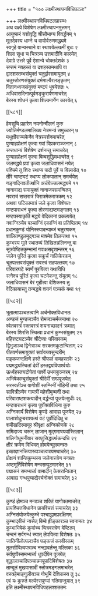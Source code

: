 +++
title = "१०० लक्ष्मीस्थापनविधिपटलः"

+++
लक्ष्मीस्थापनविधिपटलप्रारम्भः  
अथ वक्ष्ये विशेषेण लक्ष्मीस्थापनमुत्तमम्  
आयुष्करं यशोवृद्धि श्रीसौभाग्य विवर्द्धनम् १  
मूलदेवस्य धाम्ने च वायोर्वरुणमद्ध्यमे  
स्वगृहे वान्यस्थाने वा स्थापयेल्लक्ष्मीं बुधः २  
शिला सुधा च चित्रञ्च उत्तमादीनि कारयेत्  
देवाग्रे उत्तरे पूर्वे ऐशान्ये चोक्तदेशके ३  
सप्तमं नवहस्तं वा दशहस्तमथापि वा  
द्वादशस्तम्भसंयुक्तं चतुर्द्वारसमायुतम् ४  
चतुस्तोरणसंयुक्तं दर्भमाल्यैरलङ्कृतम्  
वितानध्वजसंयुक्तं मण्टपं भूषयेत्ततः ५  
अधिवासदिनात्पूर्वमङ्कुरार्पणमाचरेत्  
बेरस्य शोधनं कृत्वा शिल्पमार्गेण कारयेत् ६  

[[५८१]]  

हेमसूचि प्रहारेण नयनोन्मीलनं कुरु  
ज्योतिर्मण्डलमालिख्य नेत्रमन्त्रं समुच्चरन् ७  
मधुक्षीराज्यकेनैव नेत्रस्पर्शनमाचरेत्  
पुण्याहप्रोक्षणं कृत्वा गवां विप्रकराञ्जनान् ८  
सप्तधान्यं विशेषेण दर्शनन्तु समाचरेत्  
पुण्याहप्रोक्षणं कृत्वा बिम्बशुद्धिमथाचरेत् ९  
जलमद्ध्ये प्रपां कृत्वा जलाधिवासनं नयेत्  
पश्चिमे तु शिरः स्थाप्य पादौ पूर्वे च विन्न्यसेत् १०  
तीरे चाष्टघटं स्थाप्य लोकपालान् समर्चयेत्  
गङ्गादिनवतीर्त्थानि अर्चयेज्जलमद्ध्यमे ११  
नानावाद्य समायुक्तं नानाजपसमन्वितम्  
नवरात्रं सप्तरात्रं त्रिरात्रमेकरात्रकम् १२  
अथवा घटिकामात्रं जले कृत्वा विशेषतः  
मण्टपाराधनं कृत्वा तोरणाद्यष्टमङ्गलम् १३  
मण्टपस्याकृतिं मद्ध्ये वेदिकानां प्रकल्पयेत्  
नवाग्निञ्चैव पञ्चाग्निं एकाग्निं वा प्रतिष्ठितम् १४  
प्रधानकुण्डं योनिस्स्यादन्याब्जं चतुरश्रकम्  
शालितण्डुलमुद्गञ्च माषमेव तिलन्तथा १५  
कुम्भस्य मूले स्थातव्यं लिखितन्नलिनन्तु वा  
सूत्रवेष्टितकुम्भानां गवाक्षसदृशान्तरम् १६  
जलेन पूरितं कृत्वा सकूर्चं नालिकेरकम्  
चूतपल्लवसंयुक्तं सवस्त्रं सहपल्लवम् १७  
परिवारघटे स्वर्णं पूरयित्वा यथाविधि  
रत्नैश्च पूरितं कृत्वा घटमेकन्तु संयुतम् १८  
जलाधिवासनं बेरं गृहीत्वा देशिकस्य तु  
वेदिकायास्तु तन्मद्ध्ये शयनं पञ्चकं यथा १९  

[[५८२]]  

भूतात्मापञ्चतत्वानि अर्चनोक्तविधानतः  
अण्डजं मुण्डजञ्चैव रोमजञ्चर्मजन्तथा २०  
श्वेतवस्त्रं रक्तवस्त्रं शयनाच्छादनं क्रमात्  
बेरस्य शिरसि स्थित्वा प्रधानं कुम्भसंयुतम् २१  
बहिरष्टघटञ्चैव श्रीदेव्याः परिवारकम्  
द्विभुजाञ्च द्विनेत्राञ्च सरक्तमकुटान्विताम् २२  
पीतवर्णसमायुक्तां सर्वावयवसुन्दरीम्  
पङ्कजन्दक्षिणे हस्ते श्रीफलं वामहस्तके २३  
पद्ममद्ध्यस्थितां देवीं हस्तद्वयविपार्श्वयोः  
ऊर्ध्वहस्तघटोपेतां पार्श्वे उभयकुञ्जरम् २४  
अभिषेकाम्बुसंयुक्तां श्रीदेवीं सम्प्रपूजयेत्  
सरस्वतीञ्च वागीशीं स्तम्भिनीं मोहिनीं तथा २५  
सावित्रीञ्चैव गायत्रीं महेशीमुन्मनीं तथा  
परिवाराष्टशक्त्यादीन् वर्द्धन्यां पूजयेत्सुधीः २६  
मण्टपाराधनं कृत्वा पूर्वोक्तविधिना कुरु  
अग्निकार्यं विशेषेण कुण्डे आवाह्य पूजयेत् २७  
पालाशोदुम्बराश्वत्थं वटं पूर्वोदिदिक्षु च  
शमीखदिरमायूर श्रीवृक्षा अग्निकोणके २८  
समिदाज्य चरून् लाजान् मुद्गमाषयवांस्तिलान्  
शलिगोधूमनीवार सक्तुसिद्धार्त्थकन्दधि २९  
क्षीरं क्रमेण विधिवत् होमयेन्मूलमन्त्रतः  
इच्छाज्ञानक्रियारूपञ्चत्वत्रयमथाचरेत् ३०  
प्रोक्षणं शान्तिकुम्भस्य जलेनास्त्रेण मन्त्रतः  
अष्टमूर्तिविशेषेण मन्त्रसम्पुटमारभेत् ३१  
पद्मासनं समभ्यर्च्य वामादीन् केसरान्वितान्  
आवाह्य गन्धपुष्पाद्यैरर्चनोक्तं समाचरेत् ३२  

[[५८३]]  

कुण्डं होमञ्च मन्त्रञ्च शक्तिं यागोक्तमाचरेत्  
प्रायश्चित्तविधानेन प्रायश्चित्तं समाचरेत् ३३  
अग्निसंयोजयेत्कुम्भे पश्चाद्धामप्रदक्षिणम्  
कुम्भाद्बीजं न्यसेत् बिम्बे ह्रीङ्कारञ्च स्वनामतः ३४  
कुम्भाभिषेकं कुर्याच्च चित्रवस्त्रेण वेष्टितम्  
चन्दनं सर्वगन्धं स्यात् लेपयित्वा विशेषतः ३५  
जातिनीलोत्पलञ्चैव पङ्कजं करवीरकम्  
तुलसीबिल्वपत्रञ्च नन्द्यावर्तन्तु मल्लिका ३६  
सर्वपुष्पैस्समभ्यर्च्य धूपदीपेन पूजयेत्  
शुद्धान्नञ्चादिपञ्चान्नमपूपादिविशेषतः ३७  
ताम्बूलं मुखवासादीं स्तोत्रमङ्गलमाचरेत्  
वस्त्रहेमाङ्गुलीयञ्च गोभूमिं देशिकस्य तु ३८  
एवं यः कुरुते मर्त्यस्सपुण्यां गतिमाप्नुयात् ३९  
इति लक्ष्मीस्थापनविधिपटलश्शततमः  
